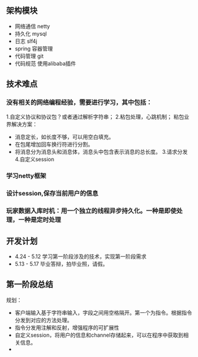 ## 架构模块
* 网络通信  netty 
* 持久化    mysql
* 日志      slf4j
* spring   容器管理
* 代码管理  git
* 代码规范  使用alibaba插件


## 技术难点
### 没有相关的网络编程经验，需要进行学习，其中包括：
1.自定义协议和协议包？或者通过解析字符串；
2.粘包处理，心跳机制；
粘包业界解决方案：
* 消息定长，如长度不够，可以用空白填充。
* 在包尾增加回车换行符进行分割。
* 将消息分为消息头和消息体，消息头中包含表示消息的总长度。
3.请求分发
4.自定义session
### 学习netty框架
### 设计session,保存当前用户的信息
### 玩家数据入库时机：用一个独立的线程异步持久化。一种是即使处理，一种是定时处理

## 开发计划
* 4.24 - 5.12 学习第一阶段涉及的技术，实现第一阶段需求
* 5.13 - 5.17 毕业答辩，拍毕业照，请假。


## 第一阶段总结
规划：
* 客户端输入基于字符串输入，字段之间用空格隔开。第一个为指令。根据指令分发到对应的方法处理。
* 指令分发用注解和反射，增强程序的可扩展性
* 自定义session，将用户的信息和channel存储起来，可以在程序中获取到相关信息。
* 
